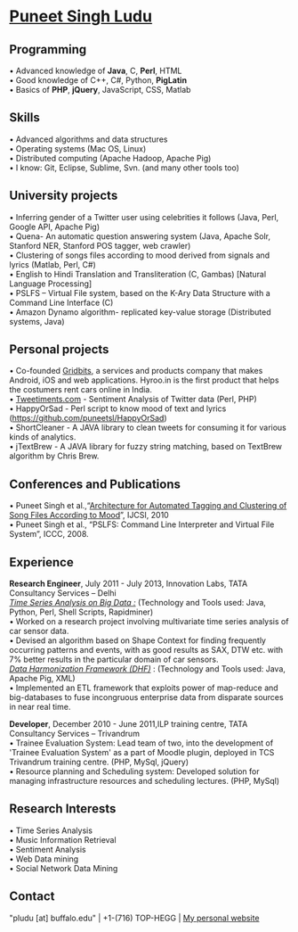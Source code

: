 <a href="http://www.puneetsingh.info">Puneet Singh Ludu</a>
================


Programming
---
• Advanced knowledge of <b>Java</b>, C, <b>Perl</b>, HTML<br>
• Good knowledge of C++, C#, Python, <b>PigLatin</b><br>
• Basics of <b>PHP</b>, <b>jQuery</b>, JavaScript, CSS, Matlab<br>

Skills
---
• Advanced algorithms and data structures<br>
• Operating systems (Mac OS, Linux)<br>
• Distributed computing (Apache Hadoop, Apache Pig)<br>
• I know: Git, Eclipse, Sublime, Svn. (and many other tools too)


University projects
---
• Inferring gender of a Twitter user using celebrities it follows (Java, Perl, Google API, Apache Pig)<br>
• Quena- An automatic question answering system (Java, Apache Solr, Stanford NER, Stanford POS tagger, web crawler)<br>
• Clustering of songs files according to mood derived from signals and lyrics (Matlab, Perl, C#)<br>
• English to Hindi Translation and Transliteration (C, Gambas) [Natural Language Processing]<br>
• PSLFS – Virtual File system, based on the K-Ary Data Structure with a Command Line Interface (C)<br>
• Amazon Dynamo algorithm- replicated key-value storage (Distributed systems, Java)

Personal projects
---
• Co-founded <a href="http://www.gridbits.com">Gridbits</a>, a services and products company that makes Android, iOS and web applications. Hyroo.in is the first product that helps the costumers rent cars online in India.<br>
• <a href="http://tweetiments.com">Tweetiments.com</a> - Sentiment Analysis of Twitter data (Perl, PHP)<br>
• HappyOrSad - Perl script to know mood of text and lyrics (https://github.com/puneetsl/HappyOrSad)<br>
• ShortCleaner - A JAVA library to clean tweets for consuming it for various kinds of analytics. <br>
• jTextBrew - A JAVA library for fuzzy string matching, based on TextBrew algorithm by Chris Brew.

Conferences and Publications
---
• Puneet Singh et al.,“<a href="http://ijcsi.org/papers/7-4-2-11-17.pdf">Architecture for Automated Tagging and Clustering of Song Files According to Mood</a>”, IJCSI, 2010<br>
• Puneet Singh et al., “PSLFS: Command Line Interpreter and Virtual File System”, ICCC, 2008.

Experience
---
<b>Research Engineer</b>, July 2011  -  July 2013, Innovation Labs, TATA Consultancy Services – Delhi<br>
<u><i>Time Series Analysis on Big Data :</i></u> (Technology and Tools used: Java, Python, Perl, Shell Scripts, Rapidminer) <br>
• Worked on a research project involving multivariate time series analysis of car sensor data.<br>
• Devised an algorithm based on Shape Context for finding frequently occurring patterns and events, with as good results as SAX, DTW etc. with 7% better results in the particular domain of car sensors.<br>
<u><i>Data Harmonization Framework (DHF)</i></u> :   (Technology and Tools used: Java, Apache Pig, XML) <br>
• Implemented an ETL framework that exploits power of map-reduce and big-databases to fuse incongruous enterprise data from disparate sources in near real time.<br>

<b>Developer</b>, December 2010  -  June 2011,ILP training centre, TATA Consultancy Services – Trivandrum<br>
• Trainee Evaluation System: Lead team of two, into the development of 'Trainee Evaluation System' as a part of Moodle plugin, deployed in TCS Trivandrum training centre. (PHP, MySql, jQuery)<br>
• Resource planning and Scheduling system: Developed solution for managing infrastructure resources and scheduling lectures. (PHP, MySql)<br>

Research Interests
---
• Time Series Analysis<br>
• Music Information Retrieval<br>
• Sentiment Analysis<br>
• Web Data mining<br>
• Social Network Data Mining<br>

Contact
---
"pludu [at] buffalo.edu" | +1-(716) TOP-HEGG | <a href="http://www.puneetsingh.me">My personal website</a>


